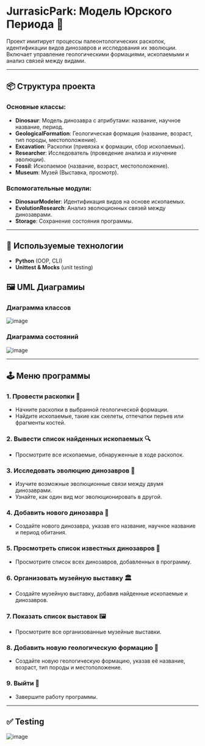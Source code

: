 # JurrasicPark: Модель Юрского Периода 🦖

Проект имитирует процессы палеонтологических раскопок, идентификации видов динозавров и исследования их эволюции. 
Включает управление геологическими формациями, ископаемыми и анализ связей между видами.

---

## 📦 Структура проекта

### Основные классы:
- **Dinosaur**: Модель динозавра с атрибутами: название, научное название, период.
- **GeologicalFormation**: Геологическая формация (название, возраст, тип породы, местоположение).
- **Excavation**: Раскопки (привязка к формации, сбор ископаемых).
- **Researcher**: Исследователь (проведение анализа и изучение эволюции).
- **Fossil**: Ископаемое (название, возраст, местоположение).
- **Museum**: Музей (Выставка, просмотр).

### Вспомогательные модули:
- **DinosaurModeler**: Идентификация видов на основе ископаемых.
- **EvolutionResearch**: Анализ эволюционных связей между динозаврами.
- **Storage**: Cохранение состояния программы.

---
## 🔧 Используемые технологии 
- **Python** (OOP, CLI)
- **Unittest & Mocks** (unit testing)

## 🖼️ UML Диаграмиы
### Диаграмма классов
![image](https://github.com/user-attachments/assets/03bdfd19-125f-4a27-8462-2722b5a5810d)

### Диаграмма состояний
![image](https://github.com/user-attachments/assets/99f1b845-e7da-4de4-b793-350ad5c70f30)


---

## 🕹 Меню программы

### 1. Провести раскопки 🚜
- Начните раскопки в выбранной геологической формации.
- Найдите ископаемые, такие как скелеты, отпечатки перьев или фрагменты костей.

### 2. Вывести список найденных ископаемых 🔍
- Просмотрите все ископаемые, обнаруженные в ходе раскопок.

### 3. Исследовать эволюцию динозавров 🧬
- Изучите возможные эволюционные связи между двумя динозаврами.
- Узнайте, как один вид мог эволюционировать в другой.

### 4. Добавить нового динозавра 🦕
- Создайте нового динозавра, указав его название, научное название и период обитания.

### 5. Просмотреть список известных динозавров 📜
- Просмотрите список всех динозавров, добавленных в программу.

### 6. Организовать музейную выставку 🏛
- Создайте музейную выставку, добавив найденные ископаемые и динозавров.

### 7. Показать список выставок 🖼
- Просмотрите все организованные музейные выставки.

### 8. Добавить новую геологическую формацию 🗻
- Создайте новую геологическую формацию, указав её название, возраст, тип породы и местоположение.

### 9. Выйти 🚪
- Завершите работу программы.

---
## ✅ Testing
![image](https://github.com/user-attachments/assets/b936db03-36f4-42c7-a3aa-4397c7146664)

